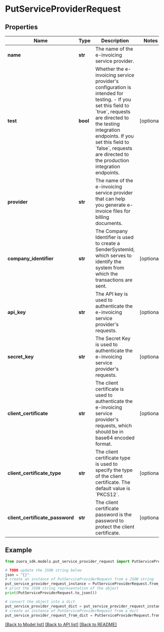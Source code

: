 # PutServiceProviderRequest


## Properties

Name | Type | Description | Notes
------------ | ------------- | ------------- | -------------
**name** | **str** | The name of the e-invoicing service provider.  | 
**test** | **bool** | Whether the e-invoicing service provider&#39;s configuration is intended for testing.   - If you set this field to &#x60;true&#x60;, requests are directed to the testing integration endpoints. If you set this field to &#x60;false&#x60;, requests are directed to the production integration endpoints.  | [optional] 
**provider** | **str** | The name of the e-invoicing service provider that can help you generate e-invoice files for billing documents.  | 
**company_identifier** | **str** | The Company Identifier is used to create a SenderSystemId, which serves to identify the system from which the transactions are sent.  | [optional] 
**api_key** | **str** | The API key is used to authenticate the e-invoicing service provider&#39;s requests.  | [optional] 
**secret_key** | **str** | The Secret Key is used to authenticate the e-invoicing service provider&#39;s requests.  | [optional] 
**client_certificate** | **str** | The client certificate is used to authenticate the e-invoicing service provider&#39;s requests, which should be in base64 encoded format.  | [optional] 
**client_certificate_type** | **str** | The client certificate type is used to specify the type of the client certificate. The default value is &#x60;PKCS12&#x60;.  | [optional] 
**client_certificate_password** | **str** | The client certificate password is the password to protect the client certificate.  | [optional] 

## Example

```python
from zuora_sdk.models.put_service_provider_request import PutServiceProviderRequest

# TODO update the JSON string below
json = "{}"
# create an instance of PutServiceProviderRequest from a JSON string
put_service_provider_request_instance = PutServiceProviderRequest.from_json(json)
# print the JSON string representation of the object
print(PutServiceProviderRequest.to_json())

# convert the object into a dict
put_service_provider_request_dict = put_service_provider_request_instance.to_dict()
# create an instance of PutServiceProviderRequest from a dict
put_service_provider_request_from_dict = PutServiceProviderRequest.from_dict(put_service_provider_request_dict)
```
[[Back to Model list]](../README.md#documentation-for-models) [[Back to API list]](../README.md#documentation-for-api-endpoints) [[Back to README]](../README.md)


